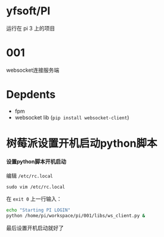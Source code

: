 # yfsoft/PI
运行在 pi 3 上的项目

# 001
websocket连接服务端

# Depdents

- fpm
- websocket lib (`pip install websocket-client`)


# 树莓派设置开机启动python脚本
#### 设置python脚本开机启动

编辑 `/etc/rc.local`

`sudo vim /etc/rc.local`

在 `exit 0` 上一行输入：

```bash
echo "Starting PI LOGIN"
python /home/pi/workspace/pi/001/libs/ws_client.py &
```

最后设置开机启动就好了